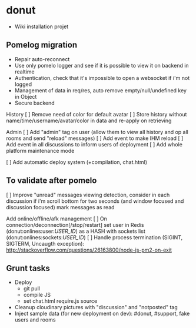 donut
====

- Wiki installation projet

## Pomelog migration
* Repair auto-reconnect
* Use only pomelo logger and see if it is possible to view it on backend in realtime
* Authentication, check that it's impossible to open a websocket if i'm not logged
* Management of data in req/res, auto remove empty/null/undefined key in Object
* Secure backend

History
[ ] Remove need of color for default avatar
[ ] Store history without name/time/username/avatar/color in data and re-apply on retrieving

Admin
[ ] Add "admin" tag on user (allow them to view all history and op all rooms and send "reload" messages)
[ ] Add event to make IHM reload
[ ] Add event in all discussions to inform users of deployment
[ ] Add whole platform maintenance mode

[ ] Add automatic deploy system (+compilation, chat.html)

## To validate after pomelo

[ ] Improve "unread" messages viewing detection, consider in each discussion if i'm scroll bottom for two seconds (and window focused and discussion focused) mark messages as read

Add online/offline/afk management
[ ] On connection/deconnection[/stop/restart] set user in Redis (donut:onlines:user:_USER_ID_) as a HASH with sockets list (donut:onlines:sockets:_USER_ID_)
[ ] Handle process termination (SIGINT, SIGTERM, Uncaugth exception): http://stackoverflow.com/questions/26163800/node-js-pm2-on-exit

## Grunt tasks
- Deploy
  - git pull
  - compile JS
  - set chat.html  require.js source
- Cleanup cloudinary pictures with "discussion" and "notposted" tag
- Inject sample data (for new deployment on dev): #donut, #support, fake users and rooms
